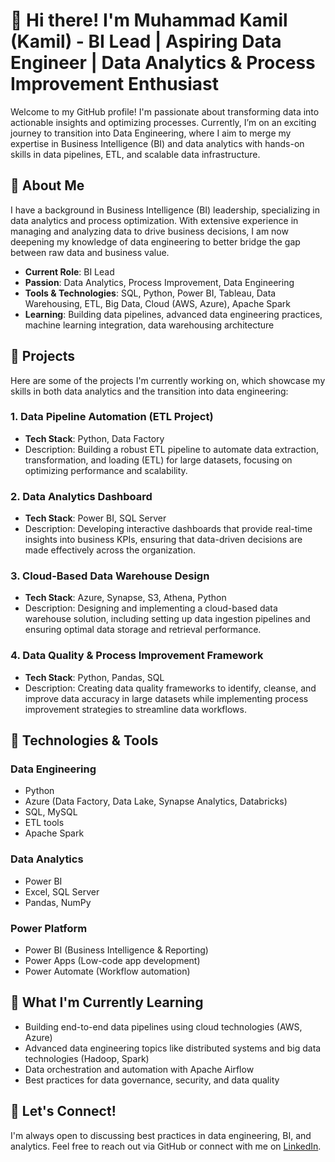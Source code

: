 # 👋 Hi there! I'm Muhammad Kamil (Kamil) - BI Lead | Aspiring Data Engineer | Data Analytics & Process Improvement Enthusiast

Welcome to my GitHub profile! I'm passionate about transforming data into actionable insights and optimizing processes. Currently, I’m on an exciting journey to transition into Data Engineering, where I aim to merge my expertise in Business Intelligence (BI) and data analytics with hands-on skills in data pipelines, ETL, and scalable data infrastructure.

## 💼 About Me

I have a background in Business Intelligence (BI) leadership, specializing in data analytics and process optimization. With extensive experience in managing and analyzing data to drive business decisions, I am now deepening my knowledge of data engineering to better bridge the gap between raw data and business value.

- **Current Role**: BI Lead
- **Passion**: Data Analytics, Process Improvement, Data Engineering
- **Tools & Technologies**: SQL, Python, Power BI, Tableau, Data Warehousing, ETL, Big Data, Cloud (AWS, Azure), Apache Spark
- **Learning**: Building data pipelines, advanced data engineering practices, machine learning integration, data warehousing architecture

## 🚀 Projects

Here are some of the projects I'm currently working on, which showcase my skills in both data analytics and the transition into data engineering:

### 1. **Data Pipeline Automation (ETL Project)**
   - **Tech Stack**: Python, Data Factory
   - Description: Building a robust ETL pipeline to automate data extraction, transformation, and loading (ETL) for large datasets, focusing on optimizing performance and scalability.
   
### 2. **Data Analytics Dashboard**
   - **Tech Stack**: Power BI, SQL Server
   - Description: Developing interactive dashboards that provide real-time insights into business KPIs, ensuring that data-driven decisions are made effectively across the organization.

### 3. **Cloud-Based Data Warehouse Design**
   - **Tech Stack**: Azure, Synapse, S3, Athena, Python
   - Description: Designing and implementing a cloud-based data warehouse solution, including setting up data ingestion pipelines and ensuring optimal data storage and retrieval performance.

### 4. **Data Quality & Process Improvement Framework**
   - **Tech Stack**: Python, Pandas, SQL
   - Description: Creating data quality frameworks to identify, cleanse, and improve data accuracy in large datasets while implementing process improvement strategies to streamline data workflows.

## 🔧 Technologies & Tools

### Data Engineering
- Python
- Azure (Data Factory, Data Lake, Synapse Analytics, Databricks)
- SQL, MySQL
- ETL tools
- Apache Spark

### Data Analytics
- Power BI
- Excel, SQL Server
- Pandas, NumPy

### Power Platform
- Power BI (Business Intelligence & Reporting)
- Power Apps (Low-code app development)
- Power Automate (Workflow automation)

## 🌱 What I'm Currently Learning

- Building end-to-end data pipelines using cloud technologies (AWS, Azure)
- Advanced data engineering topics like distributed systems and big data technologies (Hadoop, Spark)
- Data orchestration and automation with Apache Airflow
- Best practices for data governance, security, and data quality

## 💬 Let's Connect!

I'm always open to discussing best practices in data engineering, BI, and analytics. Feel free to reach out via GitHub or connect with me on [LinkedIn](https://my.linkedin.com/in/muhammad-kamil-abdul-kadir).
